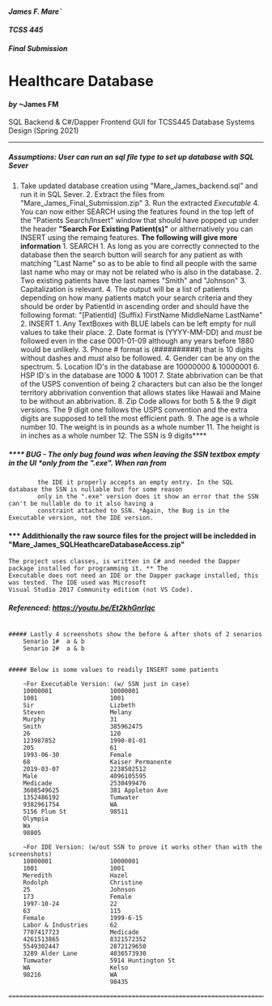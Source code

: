 #### *James F. Mare`*
#### *TCSS 445*
#### *Final Submission*

# **Healthcare Database**
#### *by* **~James FM**

SQL Backend &amp; C#/Dapper Frontend GUI for TCSS445 Database Systems Design (Spring 2021)

 - - - - - - - - - - - - - - - - - - - - - - - - - - - - - - - - - - - - - - - - - - - - - - - - - - - - - - - -

##### Assumptions: User can run an sql file type to set up database with SQL Sever

1. Take updated database creation using "Mare_James_backend.sql" and run it in SQL Sever.
		 2. Extract the files from "Mare_James_Final_Submission.zip"
		 3. Run the extracted *Executable*
		 4. You can now either SEARCH using the features found in the top left of the "Patients Search/Insert" window 
			that should have popped up under the header **"Search For Existing Patient(s)"** or althernatively you 
			can INSERT using the remaing features. **The following will give more information**
			1. SEARCH
				1. As long as you are correctly connected to the database then the search button will search for any 
					patient as with matching "Last Name" so as to be able to find all people with the same last name
					who may or may not be related who is also in the database.
				2. Two existing patients have the last names "Smith" and "Johnson"
				3. Capitalization is relevant.
				4. The output will be a list of patients depending on how many patients match your search criteria 
					and they should be order by PatientId in ascending order and should have the following format:
					"[PatientId] (Suffix) FirstName MiddleName LastName"
			2. INSERT
				1. Any TextBoxes with BLUE labels can be left empty for null values to take their place.
				2. Date format is (YYYY-MM-DD) and *must* be followed even in the case 0001-01-09 although any years 
					before 1880 would be unlikely.
				3. Phone # format is (##########) that is 10 digits without dashes and *must* also be followed.
				4. Gender can be any on the spectrum.
				5. Location ID's in the database are 10000000 & 10000001
				6. HSP ID's in the database are 1000 & 1001
				7. State abbrivation can be that of the USPS convention of being 2 characters but can also be the 
					longer territory abbrivation convention that allows states like Hawaii and Maine to be without
					an abbrivation.
				8. Zip Code allows for both 5 & the 9 digit versions. The 9 digit one follows the USPS convention and 
					the extra digits are supposed to tell the most efficient path.
				9. The age is a whole number
				10. The weight is in pounds as a whole number
				11. The height is in inches as a whole number
				12. The SSN is 9 digits****
					
			
##### **** BUG - The only bug found was when leaving the SSN textbox empty in the UI *only from the ".exe". When ran from
			the IDE it properly accepts an empty entry. In the SQL database the SSN is nullable but for some reason
			only in the ".exe" version does it show an error that the SSN can't be nullable do to it also having a 
			constraint attached to SSN. *Again, the Bug is in the Executable version, not the IDE version.


#### *** Addithionally the raw source files for the project will be incledded in "Mare_James_SQLHeathcareDatabaseAccess.zip"
	The project uses classes, is written in C# and needed the Dapper package installed for programming it. ** The 
	Executable does not need an IDE or the Dapper package installed, this was tested. The IDE used was Microsoft
	Visual Studio 2017 Community editiom (not VS Code). 

##### Referenced: https://youtu.be/Et2khGnrIqc

~~~~~~~~~~~~~~~~~                ~~~~~~~~~~~~~~~~~                ~~~~~~~~~~~~~~~~~                ~~~~~~~~~~~~~~~~~                

##### Lastly 4 screenshots show the before & after shots of 2 senarios
	Senario 1#	a & b
	Senario 2#	a & b


##### Below is some values to readily INSERT some patients

	~For Executable Version: (w/ SSN just in case)
	10000001				10000001
	1001					1001
	Sir						Lizbeth
	Steven					Melany
	Murphy					31
	Smith					385962475
	26						120
	123987852				1990-01-01
	205						61
	1993-06-30				Female
	68						Kaiser Permanente
	2019-03-07				2238502512
	Male					4096105595
	Medicade				2530499476
	3608549625				381 Appleton Ave
	1352486192				Tumwater
	9382961754				WA
	5156 Plum St			98511
	Olympia					
	Wa						
	98805					

	~For IDE Version: (w/out SSN to prove it works other than with the screenshots)
	10000001				10000001
	1001					1001
	Meredith				Hazel
	Rodolph					Christine
	25						Johnson
	173						Female
	1997-10-24				22
	63						115
	Female					1999-6-15
	Labor & Industries		62
	7707417723				Medicade
	4261513865				8321572352
	5549302447				2872129650
	3289 Alder Lane			4036573930
	Tumwater				5914 Huntington St
	WA						Kelso
	98216					WA
							98435

====================================================================================================================

